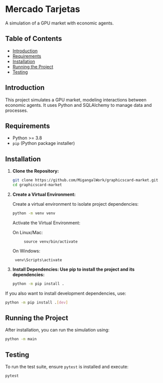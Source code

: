 # Mercado Tarjetas

A simulation of a GPU market with economic agents.

## Table of Contents

- [Introduction](#introduction)
- [Requirements](#requirements)
- [Installation](#installation)
- [Running the Project](#running-the-project)
- [Testing](#testing)

## Introduction

This project simulates a GPU market, modeling interactions between economic agents. It uses Python and SQLAlchemy to manage data and processes.

## Requirements

- Python >= 3.8
- `pip` (Python package installer)

## Installation

1. **Clone the Repository:**
   ```bash
   git clone https://github.com/MigangalWork/graphicscard-market.git
   cd graphicscard-market
    ```

2. **Create a Virtual Environment:**

    Create a virtual environment to isolate project dependencies:
    ```bash
    python -m venv venv
    ```

    Activate the Virtual Environment:

    On Linux/Mac:


            source venv/bin/activate
            
    On Windows:

        venv\Scripts\activate

3. **Install Dependencies: Use pip to install the project and its dependencies:**
    ```bash
    python -m pip install .
    ```

If you also want to install development dependencies, use:
```bash
python -m pip install .[dev]
```

## Running the Project

After installation, you can run the simulation using:

```bash
python -m main
```

## Testing

To run the test suite, ensure `pytest` is installed and execute:

```bash
pytest
```
